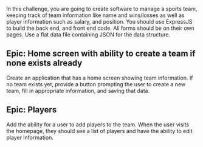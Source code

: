 In this challenge, you are going to create software to manage a sports team, keeping track of team information like name and wins/losses as well as player information such as salary, and position.  You should use ExpressJS to build the back end, and front end code.  All forms should be on their own pages.  Use a flat data file containing JSON for the data structure.


## Epic: Home screen with ability to create a team if none exists already

Create an application that has a home screen showing team information.  If no team exists yet, provide a button prompting the user to create a new team, fill in appropriate information, and saving that data.

## Epic: Players

Add the ability for a user to add players to the team.  When the user visits the homepage, they should see a list of players and have the ability to edit player information.

